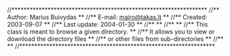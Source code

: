 //*****************************************************************
//** Author: Marius Buivydas                                     **
//** E-mail: mairo@takas.lt                                      **
//** Created: 2003-09-07                                         **
//** Last update: 2004-01-30                                     **
//**                                                             **
//**                                                             **
//**  This class is meant to browse a given directory.           **
//**  It allows you to view or download the directory files      **
//**  or other files from sub-directories                        **
//**                                                             **
//*****************************************************************